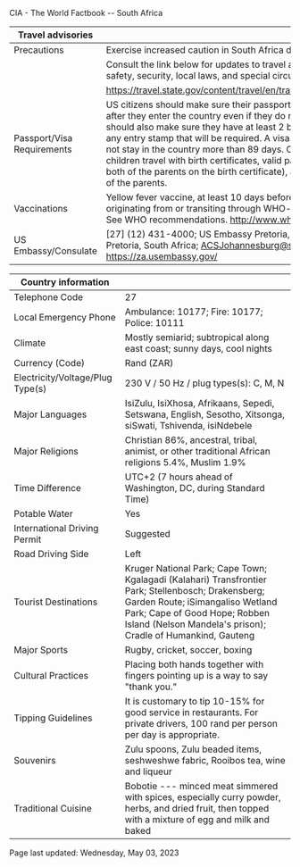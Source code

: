 CIA - The World Factbook -- South Africa

| Travel advisories | |
| --- | --- |
| Precautions | Exercise increased caution in South Africa due to crime and civil unrest. |
| | Consult the link below for updates to travel advisories and statements on safety, security, local laws, and special circumstances in this country. |
| | <https://travel.state.gov/content/travel/en/traveladvisories/traveladvisories.html> |
| Passport/Visa Requirements | US citizens should make sure their passport will not expire for at least 30 days after they enter the country even if they do not intend to stay that long. They should also make sure they have at least 2 blank pages in their passport for any entry stamp that will be required. A visa is not required as long as you do not stay in the country more than 89 days. Currently South Africa requires that children travel with birth certificates, valid passports, and (if not traveling with both of the parents on the birth certificate), a parental consent letter from both of the parents. |
| Vaccinations | Yellow fever vaccine, at least 10 days before arrival, is required for travelers originating from or transiting through WHO-designated yellow fever countries. See WHO recommendations.  <http://www.who.int/> |
| US Embassy/Consulate | [27] (12) 431-4000; US Embassy Pretoria, 877 Pretorius St, Arcadia, Pretoria, South Africa; ACSJohannesburg@state.gov; https://za.usembassy.gov/ |

| Country information |  |
| --- | --- |
| Telephone Code | 27 |
| Local Emergency Phone | Ambulance: 10177; Fire: 10177; Police: 10111 |
| Climate | Mostly semiarid; subtropical along east coast; sunny days, cool nights |
| Currency (Code) | Rand (ZAR) |
| Electricity/Voltage/Plug Type(s) | 230 V / 50 Hz / plug types(s): C, M, N |
| Major Languages | IsiZulu, IsiXhosa, Afrikaans, Sepedi, Setswana, English, Sesotho, Xitsonga, siSwati, Tshivenda, isiNdebele |
| Major Religions | Christian 86%, ancestral, tribal, animist, or other traditional African religions 5.4%, Muslim 1.9% |
| Time Difference | UTC+2 (7 hours ahead of Washington, DC, during Standard Time) |
| Potable Water | Yes |
| International Driving Permit | Suggested |
| Road Driving Side | Left |
| Tourist Destinations | Kruger National Park; Cape Town; Kgalagadi (Kalahari) Transfrontier Park; Stellenbosch; Drakensberg; Garden Route; iSimangaliso Wetland Park; Cape of Good Hope; Robben Island (Nelson Mandela's prison); Cradle of Humankind, Gauteng |
| Major Sports | Rugby, cricket, soccer, boxing |
| Cultural Practices | Placing both hands together with fingers pointing up is a way to say "thank you." |
| Tipping Guidelines | It is customary to tip 10-15% for good service in restaurants. For private drivers, 100 rand per person per day is appropriate. |
| Souvenirs | Zulu spoons, Zulu beaded items, seshweshwe fabric, Rooibos tea, wine and liqueur |
| Traditional Cuisine | Bobotie --- minced meat simmered with spices, especially curry powder, herbs, and dried fruit, then topped with a mixture of egg and milk and baked |

Page last updated: Wednesday, May 03, 2023
